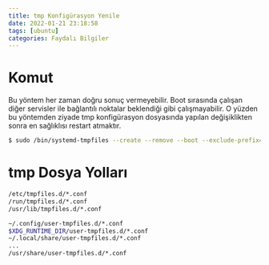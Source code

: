 ```yaml
---
title: tmp Konfigürasyon Yenile
date: 2022-01-21 23:18:58
tags: [ubuntu]
categories: Faydalı Bilgiler
---
```


# Komut

Bu yöntem her zaman doğru sonuç vermeyebilir. Boot sırasında çalışan diğer servisler ile bağlantılı noktalar beklendiği gibi çalışmayabilir. O yüzden bu yöntemden ziyade tmp konfigürasyon dosyasında yapılan değişiklikten sonra en sağlıklısı restart atmaktır.

```bash
$ sudo /bin/systemd-tmpfiles --create --remove --boot --exclude-prefix=/dev
```

# tmp Dosya Yolları

```bash
/etc/tmpfiles.d/*.conf
/run/tmpfiles.d/*.conf
/usr/lib/tmpfiles.d/*.conf

~/.config/user-tmpfiles.d/*.conf
$XDG_RUNTIME_DIR/user-tmpfiles.d/*.conf
~/.local/share/user-tmpfiles.d/*.conf
...
/usr/share/user-tmpfiles.d/*.conf
```